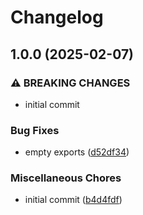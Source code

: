 # Changelog

## 1.0.0 (2025-02-07)


### ⚠ BREAKING CHANGES

* initial commit

### Bug Fixes

* empty exports ([d52df34](https://github.com/skyrpex/codec-builder/commit/d52df343834cfb0f326a19e8034a046b8614b38b))


### Miscellaneous Chores

* initial commit ([b4d4fdf](https://github.com/skyrpex/codec-builder/commit/b4d4fdfcc22ff58ce0e96e6547394800737a715f))
